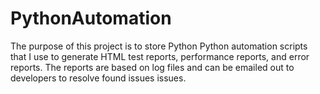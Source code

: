 # PythonAutomation

The purpose of this project is to store Python Python automation scripts that I use to generate HTML test reports, performance reports, and error reports. The reports are based on log files and can be emailed out to developers to resolve found issues issues.
